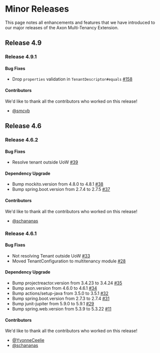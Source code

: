 # Minor Releases

This page notes all enhancements and features that we have introduced to our major releases of the Axon Multi-Tenancy Extension.

## Release 4.9

### Release 4.9.1

#### Bug Fixes

- Drop `properties` validation in `TenantDescriptor#equals` [#158](https://github.com/AxonFramework/extension-multitenancy/pull/158)

#### Contributors

We'd like to thank all the contributors who worked on this release!

- [@smcvb](https://github.com/smcvb)

## Release 4.6

### Release 4.6.2

#### Bug Fixes

- Resolve tenant outside UoW [#39](https://github.com/AxonFramework/extension-multitenancy/pull/39)

#### Dependency Upgrade

- Bump mockito.version from 4.8.0 to 4.8.1 [#38](https://github.com/AxonFramework/extension-multitenancy/pull/38)
- Bump spring.boot.version from 2.7.4 to 2.7.5 [#37](https://github.com/AxonFramework/extension-multitenancy/pull/37)

#### Contributors

We'd like to thank all the contributors who worked on this release!

- [@schananas](https://github.com/schananas)

### Release 4.6.1

#### Bug Fixes

- Not resolving Tenant outside UoW [#33](https://github.com/AxonFramework/extension-multitenancy/pull/33)
- Moved TenantConfiguration to multitenancy module [#28](https://github.com/AxonFramework/extension-multitenancy/pull/28)

#### Dependency Upgrade

- Bump projectreactor.version from 3.4.23 to 3.4.24 [#35](https://github.com/AxonFramework/extension-multitenancy/pull/35)
- Bump axon.version from 4.6.0 to 4.6.1 [#34](https://github.com/AxonFramework/extension-multitenancy/pull/34)
- Bump actions/setup-java from 3.5.0 to 3.5.1 [#32](https://github.com/AxonFramework/extension-multitenancy/pull/32)
- Bump spring.boot.version from 2.7.3 to 2.7.4 [#31](https://github.com/AxonFramework/extension-multitenancy/pull/31)
- Bump junit-jupiter from 5.9.0 to 5.9.1 [#29](https://github.com/AxonFramework/extension-multitenancy/pull/29)
- Bump spring.web.version from 5.3.9 to 5.3.22 [#11](https://github.com/AxonFramework/extension-multitenancy/pull/11)

#### Contributors

We'd like to thank all the contributors who worked on this release!

- [@YvonneCeelie](https://github.com/YvonneCeelie)
- [@schananas](https://github.com/schananas)

